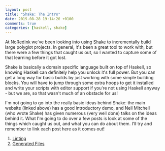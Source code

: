 ```yaml
---
layout: post
title: "Shake: The Intro"
date: 2019-08-28 19:14:20 +0100
comments: true
categories: [haskell, shake]
---
```

At [NoRedInk](http://noredink.com) we've been looking into using [Shake](https://shakebuild.com/) to incrementally build large polyglot projects. In general, it's been a great tool to work with, but there were a few things that caught us out, so I wanted to capture some of that learning before it got lost.

Shake is basically a domain specific language built on top of Haskell, so knowing Haskell can definitely help you unlock it's full power. But you can get a long way for basic builds by just working with some simple building blocks. You will have to jump through some extra hoops to get it installed and write your scripts with editor support if you're not using Haskell anyway - but we are, so that wasn't much of an obstacle for us!

I'm not going to go into the really basic ideas behind Shake: the main website (linked above) has a good introductory demo, and Neil Mitchell (who wrote Shake) has given numerous (very well done) talks on the ideas behind it. What I'm going to do over a few posts is look at some of the things which caught us out, and what you can do about them. I'll try and remember to link each post here as it comes out!

1. [Linting](/shake-linting)
1. [Generated Files](/shake-generated-files/)
